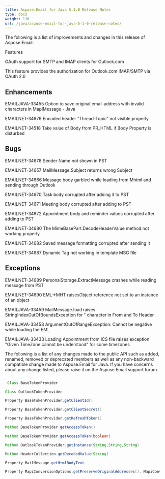 ```yaml
---
title: Aspose.Email for Java 5.1.0 Release Notes
type: docs
weight: 110
url: /java/aspose-email-for-java-5-1-0-release-notes/
---
```


The following is a list of improvements and changes in this release of Aspose.Email.

Features

OAuth support for SMTP and IMAP clients for Outlook.com

This feature provides the authorization for Outlook.com IMAP/SMTP via OAuth 2.0

## **Enhancements**
EMAILJAVA-33455 Option to save original email address with invalid characters in MapiMessage - Java

EMAILNET-34676 Encoded header "Thread-Topic" not visible properly

EMAILNET-34518 Take value of Body from PR_HTML if Body Property is disturbed
## **Bugs**
EMAILNET-34678 Sender Name not shown in PST

EMAILNET-34657 MailMessage.Subject returns wrong Subject

EMAILNET-34666 Message body garbled while loading from Mhtml and sending through Outlook

EMAILNET-34670 Task body corrupted after adding it to PST

EMAILNET-34671 Meeting body corrupted after adding to PST

EMAILNET-34672 Appointment body and reminder values corrupted after adding to PST

EMAILNET-34680 The MimeBasePart.DecodeHeaderValue method not working properly

EMAILNET-34682 Saved message formatting corrupted after sending it

EMAILNET-34687 Dynamic Tag not working in template MSG file
## **Exceptions**
EMAILNET-34689 PersonalStorage.ExtractMessage crashes while reading message from PST

EMAILNET-34690 EML->MHT raisesObject reference not set to an instance of an object

EMAILJAVA-33459 MailMessage.load raises StringIndexOutOfBoundsException for \" character in From and To Header

EMAILJAVA-33458 ArgumentOutOfRangeException: Cannot be negative while loading the EML

EMAILJAVA-33433 Loading Appointment from ICS file raises exception "Given TimeZone cannot be understood" for some timezones

The following is a list of any changes made to the public API such as added, renamed, removed or deprecated members as well as any non-backward compatible change made to Aspose.Email for Java. If you have concerns about any change listed, please raise it on the Aspose.Email support forum.

``` java

 Class BaseTokenProvider

Class OutlookTokenProvider

Property BaseTokenProvider.getClientId()

Property BaseTokenProvider.getClientSecret()

Property BaseTokenProvider.getRefreshToken()

Method BaseTokenProvider.getAccessToken()

Method BaseTokenProvider.getAccessToken(boolean)

Method OutlookTokenProvider.getInstance(String,String,String)

Method HeaderCollection.getDecodedValue(String)

Property MailMessage.getHtmlBodyText

Property MapiConversionOptions.getPreserveOriginalAddresses(), MapiConversionOptions.setPreserveOriginalAddresses(boolean)

```
